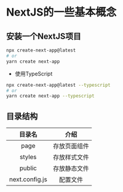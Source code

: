 # NextJS的一些基本概念

## 安装一个NextJS项目

```bash
npx create-next-app@latest
# or
yarn create next-app
```

- 使用TypeScript

```bash
npx create-next-app@latest --typescript
# or
yarn create next-app --typescript
```

## 目录结构

|     目录名     |     介绍     |
| :------------: | :----------: |
|      page      | 存放页面组件 |
|     styles     | 存放样式文件 |
|     public     | 存放静态文件 |
| next.config.js |   配置文件   |
